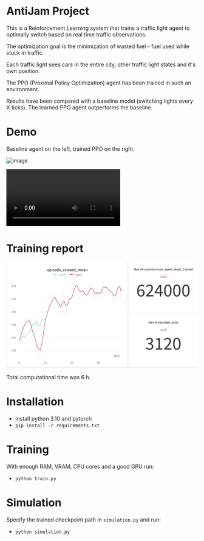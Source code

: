 # AntiJam Project

This is a Reinforcement Learning system that trains
a traffic light agent to optimally switch based on
real time traffic observations.

The optimization goal is the minimization
of wasted fuel - fuel used while stuck in traffic.

Each traffic light sees cars in the entire city,
other traffic light states and it's own position.

The PPO (Proximal Policy Optimization) agent has
been trained in such an environment.

Results have been compared with a baseline
model (switching lights every X ticks).
The learned PPO agent outperforms the baseline.

# Demo

Baseline agent on the left, trained PPO on the right.

![image](docs/im1.png)

![video](docs/demo1.webm)

# Training report

![report](docs/training.png)

Total computational time was 6 h.

# Installation

- install python 3.10 and pytorch
- `pip install -r requirements.txt`

# Training

With enough RAM, VRAM, CPU cores and a good GPU run:
- `python train.py`

# Simulation

Specify the trained checkpoint path in `simulation.py` and run:
- `python simulation.py`
